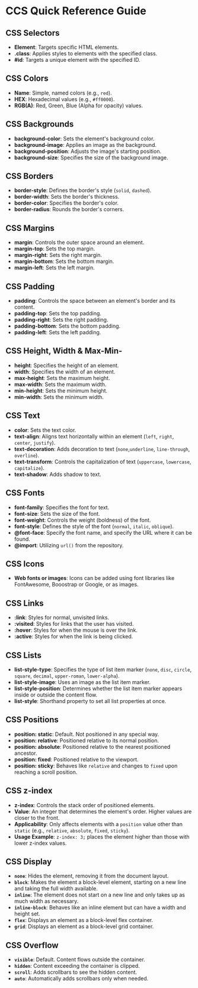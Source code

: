 # CCS Quick Reference Guide


## CSS Selectors
- **Element**: Targets specific HTML elements.
- **.class**: Applies styles to elements with the specified class.
- **#id**: Targets a unique element with the specified ID.


## CSS Colors
- **Name**: Simple, named colors (e.g., `red`).
- **HEX**: Hexadecimal values (e.g., `#ff0000`).
- **RGB(A)**: Red, Green, Blue (Alpha for opacity) values.


## CSS Backgrounds
- **background-color**: Sets the element's background color.
- **background-image**: Applies an image as the background.
- **background-position**: Adjusts the image's starting position.
- **background-size**: Specifies the size of the background image.


## CSS Borders
- **border-style**: Defines the border's style (`solid`, `dashed`).
- **border-width**: Sets the border's thickness.
- **border-color**: Specifies the border's color.
- **border-radius**: Rounds the border's corners.


## CSS Margins
- **margin**: Controls the outer space around an element.
- **margin-top**: Sets the top margin.
- **margin-right**: Sets the right margin.
- **margin-bottom**: Sets the bottom margin.
- **margin-left**: Sets the left margin.


## CSS Padding
- **padding**: Controls the space between an element's border and its content.
- **padding-top**: Sets the top padding.
- **padding-right**: Sets the right padding.
- **padding-bottom**: Sets the bottom padding.
- **padding-left**: Sets the left padding.


## CSS Height, Width & Max-Min-
- **height**: Specifies the height of an element.
- **width**: Specifies the width of an element.
- **max-height**: Sets the maximum height.
- **max-width**: Sets the maximum width.
- **min-height**: Sets the minimum height.
- **min-width**: Sets the minimum width.


## CSS Text
- **color**: Sets the text color.
- **text-align**: Aligns text horizontally within an element (`left`, `right`, `center`, `justify`).
- **text-decoration**: Adds decoration to text (`none`,`underline`, `line-through`, `overline`).
- **text-transform**: Controls the capitalization of text (`uppercase`, `lowercase`, `capitalize`).
- **text-shadow**: Adds shadow to text.


## CSS Fonts
- **font-family**: Specifies the font for text.
- **font-size**: Sets the size of the font.
- **font-weight**: Controls the weight (boldness) of the font.
- **font-style**: Defines the style of the font (`normal`, `italic`, `oblique`).
- **@font-face**: Specify the font name, and specify the URL where it can be found.
- **@import**: Utilizing `url()` from the repository.

## CSS Icons
- **Web fonts or images**: Icons can be added using font libraries like FontAwesome, Booostrap or Google, or as images.


## CSS Links
- **:link**: Styles for normal, unvisited links.
- **:visited**: Styles for links that the user has visited.
- **:hover**: Styles for when the mouse is over the link.
- **:active**: Styles for when the link is being clicked.


## CSS Lists
- **list-style-type**: Specifies the type of list item marker (`none`, `disc`, `circle`, `square`, `decimal`, `upper-roman`, `lower-alpha`).
- **list-style-image**: Uses an image as the list item marker.
- **list-style-position**: Determines whether the list item marker appears inside or outside the content flow.
- **list-style**: Shorthand property to set all list properties at once.


## CSS Positions
- **position: static**: Default. Not positioned in any special way.
- **position: relative**: Positioned relative to its normal position.
- **position: absolute**: Positioned relative to the nearest positioned ancestor.
- **position: fixed**: Positioned relative to the viewport.
- **position: sticky**: Behaves like `relative` and changes to `fixed` upon reaching a scroll position.


## CSS z-index
- **z-index**: Controls the stack order of positioned elements.
- **Value**: An integer that determines the element's order. Higher values are closer to the front.
- **Applicability**: Only affects elements with a `position` value other than `static` (e.g., `relative`, `absolute`, `fixed`, `sticky`).
- **Usage Example**: `z-index: 3;` places the element higher than those with lower z-index values.


## CSS Display
- **`none`**: Hides the element, removing it from the document layout.
- **`block`**: Makes the element a block-level element, starting on a new line and taking the full width available.
- **`inline`**: The element does not start on a new line and only takes up as much width as necessary.
- **`inline-block`**: Behaves like an inline element but can have a width and height set.
- **`flex`**: Displays an element as a block-level flex container.
- **`grid`**: Displays an element as a block-level grid container.


## CSS Overflow
- **`visible`**: Default. Content flows outside the container.
- **`hidden`**: Content exceeding the container is clipped.
- **`scroll`**: Adds scrollbars to see the hidden content.
- **`auto`**: Automatically adds scrollbars only when needed.
